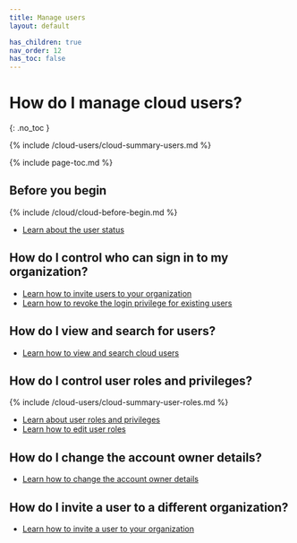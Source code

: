 ```yaml
---
title: Manage users
layout: default

has_children: true
nav_order: 12
has_toc: false
---
```


# How do I manage cloud users?
{: .no_toc }

{% include /cloud-users/cloud-summary-users.md %}

{% include page-toc.md %}

## Before you begin

{% include /cloud/cloud-before-begin.md %}
* [Learn about the user status](/docs/cloud/cloud-users/cloud-ref-user-status)

## How do I control who can sign in to my organization?

* [Learn how to invite users to your organization](/docs/cloud/cloud-users/cloud-user-invite)
* [Learn how to revoke the login privilege for existing users](/docs/cloud/cloud-users/cloud-user-deactivate)

## How do I view and search for users?

* [Learn how to view and search cloud users](/docs/cloud/cloud-users/cloud-users-view-search)

## How do I control user roles and privileges?

{% include /cloud-users/cloud-summary-user-roles.md %}

* [Learn about user roles and privileges](/docs/cloud/cloud-users/cloud-ref-user-roles)
* [Learn how to edit user roles](/docs/cloud/cloud-users/cloud-user-edit-role)

## How do I change the account owner details?

* [Learn how to change the account owner details](/docs/cloud/cloud-users/cloud-user-edit-details)

## How do I invite a user to a different organization?

* [Learn how to invite a user to your organization](/docs/cloud/cloud-users/cloud-user-invite)
